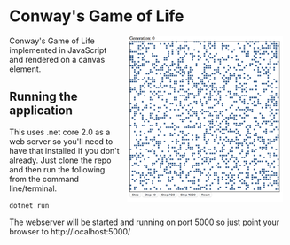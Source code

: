 # Conway's Game of Life

<img src="sample.png" alt="Screenshot showing Game of Life board." height="300" style="float:right;margin: 0 10px"/>

Conway's Game of Life implemented in JavaScript and rendered on a canvas element.

## Running the application
This uses .net core 2.0 as a web server so you'll need to have that installed if you don't already. 
Just clone the repo and then run the following from the command line/terminal. 
```shell
dotnet run
```
The webserver will be started and running on port 5000 so just point your browser to http://localhost:5000/